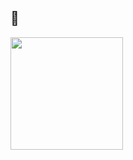 ##  👋
<div>
    <a href="https://github.com/GustavoZeglan">
    <img height="180em" src="https://github-readme-stats.vercel.app/api/top-langs/?username=gustavozeglan&layout=compact&langs_count=16&theme=dark"/>
</div>
